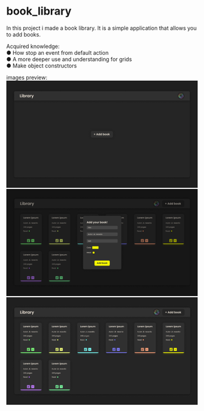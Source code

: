 # book_library

In this project i made a book library. It is a simple application that allows you to add books.</br>

Acquired knowledge:</br>
● How stop an event from default action</br>
● A more deeper use and understanding for grids</br>
● Make object constructors</br>

images preview:</br>
![](./Preview/03-30-22-000301.png)</br>
![](./Preview/04-30-22-000415.png)</br>
![](./Preview/04-30-22-000456.png)
